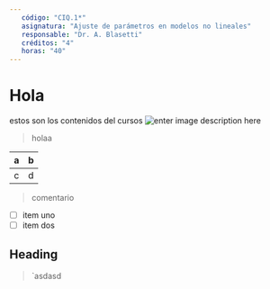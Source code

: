 ```yaml
---
   código: "CIQ.1*"
   asignatura: "Ajuste de parámetros en modelos no lineales"
   responsable: "Dr. A. Blasetti"
   créditos: "4"
   horas: "40"
---
```

# Hola
estos son los contenidos del cursos
![enter image description here](https://i1.wp.com/diariocronica.com.ar/wp-content/uploads/2018/11/borrador-autom%C3%A1tico-133.jpg?fit=1200,800&ssl=1)

> holaa

| a | b |
|---|---|
| c | d |

> comentario

 - [ ] item uno 
 - [ ] item dos
## Heading

> `asdasd

<!--stackedit_data:
eyJoaXN0b3J5IjpbMTEzMTY2OTk4OCwyMDg4NDc4NjcsNTY0NT
ExNzIzLDI1Nzk0NzQ5OSwtMTg1NzIyNjc1LC04NDg4NDcyOCwx
ODcwMDAzOTgsMTYzNDM1MDQ1Miw2NTU1MTYyNjFdfQ==
-->
